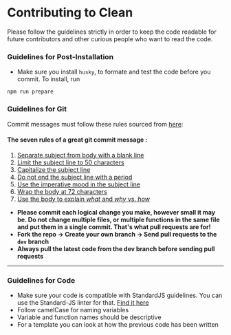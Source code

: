 # Contributing to Clean

Please follow the guidelines strictly in order to keep the code readable for future contributors and other curious people who want to read the code.

### Guidelines for Post-Installation

- Make sure you install `husky`, to formate and test the code before you
  commit. To install, run

```
npm run prepare
```

### Guidelines for Git

Commit messages must follow these rules sourced from [here](http://chris.beams.io/posts/git-commit/):

#### The seven rules of a great git commit message :

1. [Separate subject from body with a blank line](http://chris.beams.io/posts/git-commit/#separate)
2. [Limit the subject line to 50 characters](http://chris.beams.io/posts/git-commit/#limit-50)
3. [Capitalize the subject line](http://chris.beams.io/posts/git-commit/#capitalize)
4. [Do not end the subject line with a period](http://chris.beams.io/posts/git-commit/#end)
5. [Use the imperative mood in the subject line](http://chris.beams.io/posts/git-commit/#imperative)
6. [Wrap the body at 72 characters](http://chris.beams.io/posts/git-commit/#wrap-72)
7. [Use the body to explain _what_ and _why_ vs. _how_](http://chris.beams.io/posts/git-commit/#why-not-how)

- **Please commit each logical change you make, however small it may be. Do not change multiple files, or multiple functions in the same file and put them in a single commit. That's what pull requests are for!**
- **Fork the repo -> Create your own branch -> Send pull requests to the `dev` branch**
- **Always pull the latest code from the dev branch before sending pull requests**

---

### Guidelines for Code

- Make sure your code is compatible with StandardJS guidelines. You can use the Standard-JS linter for that. [Find it here](standardjs.com)
- Follow camelCase for naming variables
- Variable and function names should be descriptive
- For a template you can look at how the previous code has been written
